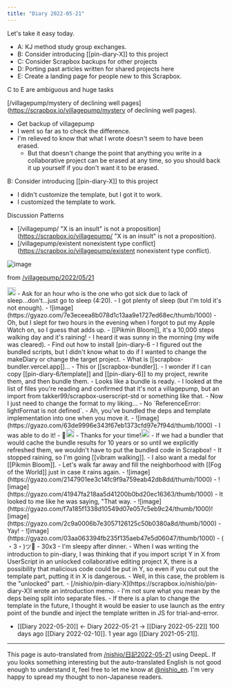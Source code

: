 ```yaml
---
title: "Diary 2022-05-21"
---
```


Let's take it easy today.

- A: KJ method study group exchanges.
- B: Consider introducing [[pin-diary-X]] to this project
- C: Consider Scrapbox backups for other projects
- D: Porting past articles written for shared projects here
- E: Create a landing page for people new to this Scrapbox.

C to E are ambiguous and huge tasks

[/villagepump/mystery of declining well pages](https://scrapbox.io/villagepump/mystery of declining well pages).
- Get backup of villagepump
- I went so far as to check the difference.
- I'm relieved to know that what I wrote doesn't seem to have been erased.
    - But that doesn't change the point that anything you write in a collaborative project can be erased at any time, so you should back it up yourself if you don't want it to be erased.

B: Consider introducing [[pin-diary-X]] to this project
- I didn't customize the template, but I got it to work.
- I customized the template to work.

Discussion Patterns
- [/villagepump/ "X is an insult" is not a proposition](https://scrapbox.io/villagepump/ "X is an insult" is not a proposition).
- [/villagepump/existent nonexistent type conflict](https://scrapbox.io/villagepump/existent nonexistent type conflict).



![image](https://gyazo.com/15e3c4d2af91aba840b4e477720f9d75/thumb/1000)

from [/villagepump/2022/05/21](https://scrapbox.io/villagepump/2022/05/21)

<img src='https://scrapbox.io/api/pages/villagepump/nishio/icon' alt='/villagepump/nishio.icon' height="19.5"/>
- Ask for an hour who is the one who got sick due to lack of sleep...don't...just go to sleep (4:20).
- I got plenty of sleep (but I'm told it's not enough).
    - ![image](https://gyazo.com/7e3eceea8b078d1c13aa9e1727ed68ec/thumb/1000)
    - Oh, but I slept for two hours in the evening when I forgot to put my Apple Watch on, so I guess that adds up.
- [[Pikmin Bloom]], it's a 10,000 steps walking day and it's raining!
    - I heard it was sunny in the morning (my wife was cleared).
- Find out how to install [pin-diary-6
- I figured out the bundled scripts, but I didn't know what to do if I wanted to change the makeDiary or change the target project.
    - What is [[scrapbox-bundler.vercel.app]]...
    - This or [[scrapbox-bundler]].
    - I wonder if I can copy [[pin-diary-6/template]] and [[pin-diary-6]] to my project, rewrite them, and then bundle them.
- Looks like a bundle is ready.
    - I looked at the list of files you're reading and confirmed that it's not a villagepump, but an import from takker99/scrapbox-userscript-std or something like that.
- Now I just need to change the format to my liking...
- No `ReferenceError: lightFormat is not defined`.
    - Ah, you've bundled the deps and template implementation into one when you move it.
    - ![image](https://gyazo.com/63de9996e343f67eb1373cfd97e7f94d/thumb/1000)
    - I was able to do it!
        - 🎉<img src='https://scrapbox.io/api/pages/villagepump/Mijinko_SD/icon' alt='/villagepump/Mijinko_SD.icon' height="19.5"/>
        - Thanks for your time!<img src='https://scrapbox.io/api/pages/villagepump/Mijinko_SD/icon' alt='/villagepump/Mijinko_SD.icon' height="19.5"/>
- If we had a bundler that would cache the bundle results for 10 years or so until we explicitly refreshed them, we wouldn't have to put the bundled code in Scrapbox!
- It stopped raining, so I'm going [[vibram walking]].
    - I also want a medal for [[Pikmin Bloom]].
    - Let's walk far away and fill the neighborhood with [[Fog of the World]] just in case it rains again.
- ![image](https://gyazo.com/2147901ee3c14fc9f9a759eab42db8dd/thumb/1000)
- ![image](https://gyazo.com/41947fa218aa5d41200b0bd20ec16363/thumb/1000)
    - It looked to me like he was saying, "That way.
- ![image](https://gyazo.com/f7a185f1338d10549d07e057c5eb9c24/thumb/1000)![image](https://gyazo.com/2c9a0006b7e3057126125c50b0380a8d/thumb/1000)
- Yay!
    - ![image](https://gyazo.com/03aa063394fb235f135aeb47e5d06047/thumb/1000)
    - ( ・3・)ツ🍵
    - 30x3
- I'm sleepy after dinner.
- When I was writing the introduction to pin-diary, I was thinking that if you import script Y in X from UserScript in an unlocked collaborative editing project X, there is a possibility that malicious code could be put in Y, so even if you cut out the template part, putting it in X is dangerous.
    - Well, in this case, the problem is the "unlocked" part.
- [/nishio/pin-diary-X](https://scrapbox.io/nishio/pin-diary-X)I wrote an introduction memo.
    - I'm not sure what you mean by the deps being split into separate files.
    - If there is a plan to change the template in the future, I thought it would be easier to use launch as the entry point of the bundle and inject the template written in JS for trial-and-error.

- [[Diary 2022-05-20]] ← Diary 2022-05-21 → [[Diary 2022-05-22]]
100 days ago [[Diary 2022-02-10]].
1 year ago [[Diary 2021-05-21]].
---
This page is auto-translated from [/nishio/日記2022-05-21](https://scrapbox.io/nishio/日記2022-05-21) using DeepL. If you looks something interesting but the auto-translated English is not good enough to understand it, feel free to let me know at [@nishio_en](https://twitter.com/nishio_en). I'm very happy to spread my thought to non-Japanese readers.